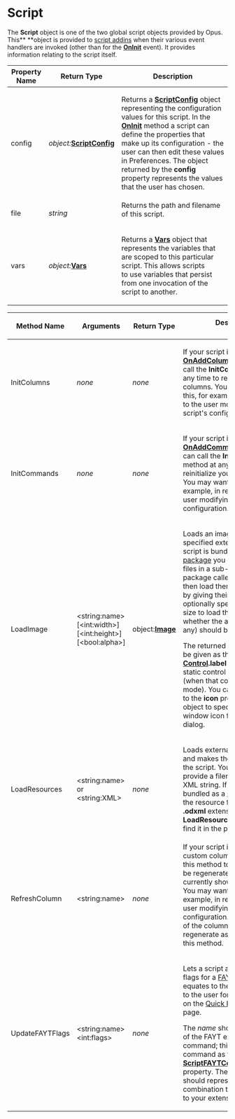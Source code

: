 # Script

The **Script** object is one of the two global script objects provided by Opus. This** **object is provided to [script addins](/Manual/scripting/script_add-ins/README.md) when their various event handlers are invoked (other than for the **[OnInit](../scripting_events/oninit.md)** event). It provides information relating to the script itself.

<table>
<thead><tr><th>
Property Name</th><th>
Return Type</th><th>
Description
</th></tr></thead><tbody><tr><td>
config</td><td>

*object:***[ScriptConfig](scriptconfig.md)**</td><td>

Returns a **[ScriptConfig](scriptconfig.md)** object representing the configuration values for this script. In the **[OnInit](../scripting_events/oninit.md)** method a script can define the properties that make up its configuration - the user can then edit these values in Preferences. The object returned by the **config** property represents the values that the user has chosen.
</td></tr><tr><td>
file</td><td>

*string*</td><td>
Returns the path and filename of this script.
</td></tr><tr><td>
vars</td><td>

*object:***[Vars](vars.md)**</td><td>

Returns a **[Vars](vars.md)** object that represents the variables that are scoped to this particular script. This allows scripts to use variables that persist from one invocation of the script to another.
</td></tr></tbody>
</table>

<table>
<thead><tr><th>
Method Name</th><th>

**Arguments**</th><th>
Return Type</th><th>
Description
</th></tr></thead><tbody><tr><td>
InitColumns</td><td>

*none*</td><td>

*none*</td><td>

If your script implements the **[OnAddColumns](../scripting_events/onaddcolumns.md)** event, you can call the **InitColumns** method at any time to reinitialize your columns. You may want to do this, for example, in response to the user modifying your script's configuration.
</td></tr><tr><td>
InitCommands</td><td>

*none*</td><td>

*none*</td><td>

If your script implements the **[OnAddCommands](../scripting_events/onaddcommands.md)** event, you can call the **InitCommands** method at any time to reinitialize your commands. You may want to do this, for example, in response to the user modifying your script's configuration.
</td></tr><tr><td>
LoadImage</td><td>

\<string:name\>  
\[\<int:width\>\]  
\[\<int:height\>\]  
\[\<bool:alpha\>\]</td><td>

object:**[Image](image.md)**</td><td>

Loads an image file from the specified external file. If your script is bundled as a [script package](/Manual/scripting/script_add-ins/script_package.md) you can place image files in a sub-directory of the package called **images** and then load them from your script by giving their name. You can optionally specify the desired size to load the image at, and whether the alpha channel (if any) should be loaded or not.

The returned **[Image](image.md)** object can be given as the value of the **[Control](control.md).label** property for a static control in a [script dialog](/Manual/scripting/script_dialogs/README.md) (when that control is in "image" mode). You can also assign as to the **icon** property of a **[Dialog](dialog.md)** object to specify a custom window icon for your script dialog.
</td></tr><tr><td>
LoadResources</td><td>

\<string:name\> or  
\<string:XML\></td><td>

*none*</td><td>

Loads external [script resources](/Manual/scripting/resources/README.md) and makes them available to the script. You can either provide a filename or a raw XML string. If your script is bundled as a [script package](/Manual/scripting/script_add-ins/script_package.md), the resource file must have a **.odxml** extension for **LoadResources** to be able to find it in the package.
</td></tr><tr><td>
RefreshColumn</td><td>

\<string:name\></td><td>

*none*</td><td>
If your script implements any custom columns, you can use this method to cause them to be regenerated if they are currently shown in any tabs. You may want to do this, for example, in response to the user modifying your script's configuration. Pass the name of the column you want to regenerate as the argument to this method.
</td></tr><tr><td>
UpdateFAYTFlags</td><td>

\<string:name\>  
\<int:flags\></td><td>

*none*</td><td>

Lets a script add-in update the flags for a [FAYT extension](/Manual/scripting/example_scripts/extending_the_fayt.md). This equates to the options shown to the user for the FAYT mode on the [Quick Keys](/Manual/preferences/preferences_categories/filtering_and_sorting/quick_keys.md) Preferences page.

The *name* should be the name of the FAYT extension command; this is given to your command as the **[ScriptFAYTCommandData](scriptfaytcommanddata.md).fayt** property. The *flags* value should represent a flag combination that's meaningful to your extension.
</td></tr></tbody>
</table>

